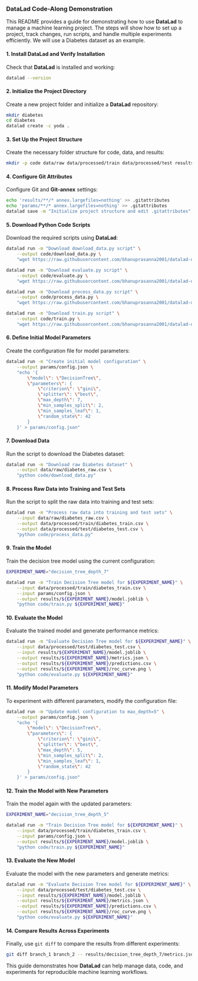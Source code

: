 ### DataLad Code-Along Demonstration

This README provides a guide for demonstrating how to use **DataLad** to manage a machine learning project. The steps will show how to set up a project, track changes, run scripts, and handle multiple experiments efficiently. We will use a Diabetes dataset as an example.

#### 1. Install DataLad and Verify Installation

Check that **DataLad** is installed and working:
```bash
datalad --version
```

#### 2. Initialize the Project Directory

Create a new project folder and initialize a **DataLad** repository:
```bash
mkdir diabetes
cd diabetes
datalad create -c yoda .
```

#### 3. Set Up the Project Structure

Create the necessary folder structure for code, data, and results:
```bash
mkdir -p code data/raw data/processed/train data/processed/test results params
```

#### 4. Configure Git Attributes

Configure Git and **Git-annex** settings:
```bash
echo 'results/**/* annex.largefiles=nothing' >> .gitattributes
echo 'params/**/* annex.largefiles=nothing' >> .gitattributes
datalad save -m "Initialize project structure and edit .gitattributes" .gitattributes
```

#### 5. Download Python Code Scripts

Download the required scripts using **DataLad**:
```bash
datalad run -m "Download download_data.py script" \
    --output code/download_data.py \
    "wget https://raw.githubusercontent.com/bhanuprasanna2001/datalad-demo/master/code/download_data.py -O code/download_data.py"

datalad run -m "Download evaluate.py script" \
    --output code/evaluate.py \
    "wget https://raw.githubusercontent.com/bhanuprasanna2001/datalad-demo/master/code/evaluate.py -O code/evaluate.py"

datalad run -m "Download process_data.py script" \
    --output code/process_data.py \
    "wget https://raw.githubusercontent.com/bhanuprasanna2001/datalad-demo/master/code/process_data.py -O code/process_data.py"

datalad run -m "Download train.py script" \
    --output code/train.py \
    "wget https://raw.githubusercontent.com/bhanuprasanna2001/datalad-demo/master/code/train.py -O code/train.py"
```

#### 6. Define Initial Model Parameters

Create the configuration file for model parameters:
```bash
datalad run -m "Create initial model configuration" \
    --output params/config.json \
    "echo '{
        \"model\": \"DecisionTree\",
        \"parameters\": {
            \"criterion\": \"gini\",
            \"splitter\": \"best\",
            \"max_depth\": 7,
            \"min_samples_split\": 2,
            \"min_samples_leaf\": 1,
            \"random_state\": 42
        }
    }' > params/config.json"
```

#### 7. Download Data

Run the script to download the Diabetes dataset:
```bash
datalad run -m "Download raw Diabetes dataset" \
    --output data/raw/diabetes_raw.csv \
    "python code/download_data.py"
```

#### 8. Process Raw Data into Training and Test Sets

Run the script to split the raw data into training and test sets:
```bash
datalad run -m "Process raw data into training and test sets" \
    --input data/raw/diabetes_raw.csv \
    --output data/processed/train/diabetes_train.csv \
    --output data/processed/test/diabetes_test.csv \
    "python code/process_data.py"
```

#### 9. Train the Model

Train the decision tree model using the current configuration:
```bash
EXPERIMENT_NAME="decision_tree_depth_7"

datalad run -m "Train Decision Tree model for ${EXPERIMENT_NAME}" \
    --input data/processed/train/diabetes_train.csv \
    --input params/config.json \
    --output results/${EXPERIMENT_NAME}/model.joblib \
    "python code/train.py ${EXPERIMENT_NAME}"
```

#### 10. Evaluate the Model

Evaluate the trained model and generate performance metrics:
```bash
datalad run -m "Evaluate Decision Tree model for ${EXPERIMENT_NAME}" \
    --input data/processed/test/diabetes_test.csv \
    --input results/${EXPERIMENT_NAME}/model.joblib \
    --output results/${EXPERIMENT_NAME}/metrics.json \
    --output results/${EXPERIMENT_NAME}/predictions.csv \
    --output results/${EXPERIMENT_NAME}/roc_curve.png \
    "python code/evaluate.py ${EXPERIMENT_NAME}"
```

#### 11. Modify Model Parameters

To experiment with different parameters, modify the configuration file:
```bash
datalad run -m "Update model configuration to max_depth=5" \
    --output params/config.json \
    "echo '{
        \"model\": \"DecisionTree\",
        \"parameters\": {
            \"criterion\": \"gini\",
            \"splitter\": \"best\",
            \"max_depth\": 5,
            \"min_samples_split\": 2,
            \"min_samples_leaf\": 1,
            \"random_state\": 42
        }
    }' > params/config.json"
```

#### 12. Train the Model with New Parameters

Train the model again with the updated parameters:
```bash
EXPERIMENT_NAME="decision_tree_depth_5"

datalad run -m "Train Decision Tree model for ${EXPERIMENT_NAME}" \
    --input data/processed/train/diabetes_train.csv \
    --input params/config.json \
    --output results/${EXPERIMENT_NAME}/model.joblib \
    "python code/train.py ${EXPERIMENT_NAME}"
```

#### 13. Evaluate the New Model

Evaluate the model with the new parameters and generate metrics:
```bash
datalad run -m "Evaluate Decision Tree model for ${EXPERIMENT_NAME}" \
    --input data/processed/test/diabetes_test.csv \
    --input results/${EXPERIMENT_NAME}/model.joblib \
    --output results/${EXPERIMENT_NAME}/metrics.json \
    --output results/${EXPERIMENT_NAME}/predictions.csv \
    --output results/${EXPERIMENT_NAME}/roc_curve.png \
    "python code/evaluate.py ${EXPERIMENT_NAME}"
```

#### 14. Compare Results Across Experiments

Finally, use `git diff` to compare the results from different experiments:
```bash
git diff branch_1 branch_2 -- results/decision_tree_depth_7/metrics.json params/config.json
```

This guide demonstrates how **DataLad** can help manage data, code, and experiments for reproducible machine learning workflows.